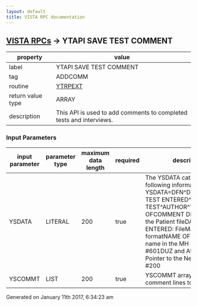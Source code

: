 ```yaml
---
layout: default
title: VISTA RPC documentation
---
```




## [VISTA RPCs](TableOfContent.md) &#8594; YTAPI SAVE TEST COMMENT 

 property | value 
--- | --- 
 label | YTAPI SAVE TEST COMMENT
 tag | ADDCOMM
 routine | [YTRPEXT](http://code.osehra.org/dox/Routine_YTRPEXT_source.html)
 return value type | ARRAY
 description | This API is used to add comments to completed tests and interviews.

### Input Parameters

| input parameter | parameter type | maximum data length | required | description | 
| --- | --- | --- | --- | --- | 
| YSDATA | LITERAL | 200 | true | The YSDATA catains the following information:  YSDATA=DFN^DUZ^DATE/TIME TEST ENTERED^NAME OF TEST^AUTHOR^TOTAL LINES OFCOMMENT DFN: Pointer to the Patient fileDATE/TIME TEST ENTERED: FileMan date/time formatNAME OF TEST : Test name in the MH Intrument file #601DUZ and AUTHOR: Pointer to the New Person file #200 | 
| YSCOMMT | LIST | 200 | true | YSCOMMT array contains comment lines to be filed. | 




Generated on January 11th 2017, 6:34:23 am